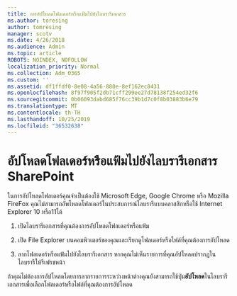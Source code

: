 ```yaml
---
title: การอัปโหลดโฟลเดอร์หรือแฟ้มไปยังไลบรารีเอกสาร
ms.author: toresing
author: tomresing
manager: scotv
ms.date: 4/26/2018
ms.audience: Admin
ms.topic: article
ROBOTS: NOINDEX, NOFOLLOW
localization_priority: Normal
ms.collection: Adm_O365
ms.custom: ''
ms.assetid: df1ffdf0-8e08-4a56-880e-8ef162ec8431
ms.openlocfilehash: 8f97f905f2db71cff299ee27d78138f254ed32f6
ms.sourcegitcommit: 0b06093dabd685f76cc39b1d7c0f8b03883b6e79
ms.translationtype: MT
ms.contentlocale: th-TH
ms.lasthandoff: 10/25/2019
ms.locfileid: "36532638"
---
```

# <a name="upload-a-folder-or-files-to-a-sharepoint-document-library"></a>อัปโหลดโฟลเดอร์หรือแฟ้มไปยังไลบรารีเอกสาร SharePoint

ในการอัปโหลดโฟลเดอร์คุณจำเป็นต้องใช้ Microsoft Edge, Google Chrome หรือ Mozilla FireFox คุณไม่สามารถอัพโหลดโฟลเดอร์ในประสบการณ์ไลบรารีแบบคลาสสิกหรือใช้ Internet Explorer 10 หรือ11ได้
  
1. เปิดไลบรารีเอกสารที่คุณต้องการอัปโหลดโฟลเดอร์หรือแฟ้ม
    
2. เปิด File Explorer บนคอมพิวเตอร์ของคุณและเรียกดูโฟลเดอร์หรือไฟล์ที่คุณต้องการอัปโหลด
    
3. ลากโฟลเดอร์หรือแฟ้มไปยังไลบรารีเอกสาร หากคุณไม่เห็นรายการที่คุณอัปโหลดปรากฏในไลบรารีให้รีเฟรชหน้า 
    
ถ้าคุณไม่ต้องการอัปโหลดโดยการลากรายการระหว่างหน้าต่างคุณยังสามารถใช้ปุ่ม**อัปโหลด**ในไลบรารีเอกสารเพื่อเลือกโฟลเดอร์หรือไฟล์ที่คุณต้องการอัปโหลด 
  


